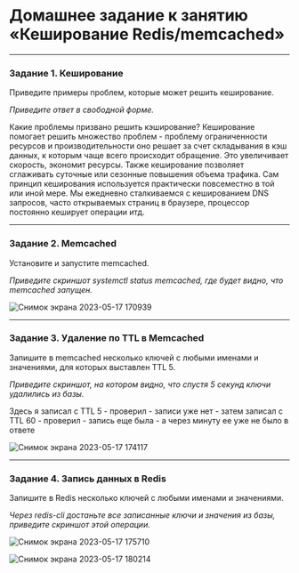 # Домашнее задание к занятию «Кеширование Redis/memcached»


---

### Задание 1. Кеширование 

Приведите примеры проблем, которые может решить кеширование. 

*Приведите ответ в свободной форме.*

Какие проблемы призвано решить
кэширование?
Кеширование помогает решить множество проблем - проблему ограниченности ресурсов и производительности оно решает за счет складывания в кэш данных, к которым чаще всего происходит обращение. Это увеличивает скорость, экономит ресурсы. Также кеширование позволяет сглаживать суточные или сезонные повышения объема трафика. Сам принцип кеширования используется практически повсеместно в той или иной мере. Мы ежедневно сталкиваемся с кешированием DNS запросов, часто открываемых страниц в браузере, процессор постоянно кеширует операции итд.

---

### Задание 2. Memcached

Установите и запустите memcached.

*Приведите скриншот systemctl status memcached, где будет видно, что memcached запущен.*

![Снимок экрана 2023-05-17 170939](https://github.com/AlexanderM33/sdb-homeworks/assets/122460278/5842df18-b1b9-4b43-a459-54635eed7991)

---

### Задание 3. Удаление по TTL в Memcached

Запишите в memcached несколько ключей с любыми именами и значениями, для которых выставлен TTL 5. 

*Приведите скриншот, на котором видно, что спустя 5 секунд ключи удалились из базы.*

Здесь я записал с TTL 5 - проверил - записи уже нет - затем записал с TTL 60 - проверил - запись еще была - а через минуту ее уже не было в ответе

![Снимок экрана 2023-05-17 174117](https://github.com/AlexanderM33/sdb-homeworks/assets/122460278/44e30d73-ac0d-47db-a0cb-4c82b19378fd)


---

### Задание 4. Запись данных в Redis

Запишите в Redis несколько ключей с любыми именами и значениями. 

*Через redis-cli достаньте все записанные ключи и значения из базы, приведите скриншот этой операции.*

![Снимок экрана 2023-05-17 175710](https://github.com/AlexanderM33/sdb-homeworks/assets/122460278/020e2b27-cb9c-4e95-8b94-5095be1dfec6)

![Снимок экрана 2023-05-17 180214](https://github.com/AlexanderM33/sdb-homeworks/assets/122460278/d1a53f78-0740-4e82-9c8e-be054f6ea9be)



